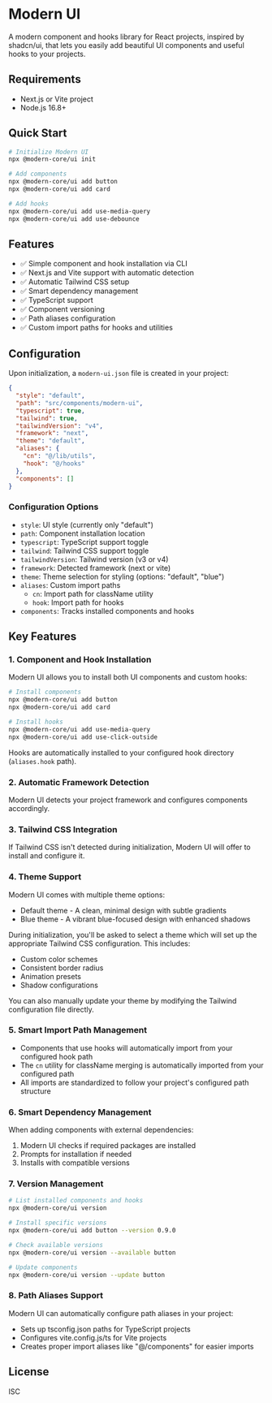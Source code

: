 # Modern UI

A modern component and hooks library for React projects, inspired by shadcn/ui, that lets you easily add beautiful UI components and useful hooks to your projects.

## Requirements

- Next.js or Vite project
- Node.js 16.8+

## Quick Start

```bash
# Initialize Modern UI
npx @modern-core/ui init

# Add components
npx @modern-core/ui add button
npx @modern-core/ui add card

# Add hooks
npx @modern-core/ui add use-media-query
npx @modern-core/ui add use-debounce
```

## Features

- ✅ Simple component and hook installation via CLI
- ✅ Next.js and Vite support with automatic detection
- ✅ Automatic Tailwind CSS setup
- ✅ Smart dependency management
- ✅ TypeScript support
- ✅ Component versioning
- ✅ Path aliases configuration
- ✅ Custom import paths for hooks and utilities

## Configuration

Upon initialization, a `modern-ui.json` file is created in your project:

```json
{
  "style": "default",
  "path": "src/components/modern-ui",
  "typescript": true,
  "tailwind": true,
  "tailwindVersion": "v4",
  "framework": "next",
  "theme": "default",
  "aliases": {
    "cn": "@/lib/utils",
    "hook": "@/hooks"
  },
  "components": []
}
```

### Configuration Options

- `style`: UI style (currently only "default")
- `path`: Component installation location
- `typescript`: TypeScript support toggle
- `tailwind`: Tailwind CSS support toggle
- `tailwindVersion`: Tailwind version (v3 or v4)
- `framework`: Detected framework (next or vite)
- `theme`: Theme selection for styling (options: "default", "blue")
- `aliases`: Custom import paths
  - `cn`: Import path for className utility
  - `hook`: Import path for hooks
- `components`: Tracks installed components and hooks

## Key Features

### 1. Component and Hook Installation

Modern UI allows you to install both UI components and custom hooks:

```bash
# Install components
npx @modern-core/ui add button
npx @modern-core/ui add card

# Install hooks
npx @modern-core/ui add use-media-query
npx @modern-core/ui add use-click-outside
```

Hooks are automatically installed to your configured hook directory (`aliases.hook` path).

### 2. Automatic Framework Detection

Modern UI detects your project framework and configures components accordingly.

### 3. Tailwind CSS Integration

If Tailwind CSS isn't detected during initialization, Modern UI will offer to install and configure it.

### 4. Theme Support

Modern UI comes with multiple theme options:
- Default theme - A clean, minimal design with subtle gradients 
- Blue theme - A vibrant blue-focused design with enhanced shadows

During initialization, you'll be asked to select a theme which will set up the appropriate Tailwind CSS configuration. This includes:
- Custom color schemes
- Consistent border radius
- Animation presets
- Shadow configurations

You can also manually update your theme by modifying the Tailwind configuration file directly.

### 5. Smart Import Path Management

- Components that use hooks will automatically import from your configured hook path
- The `cn` utility for className merging is automatically imported from your configured path
- All imports are standardized to follow your project's configured path structure

### 6. Smart Dependency Management

When adding components with external dependencies:
1. Modern UI checks if required packages are installed
2. Prompts for installation if needed
3. Installs with compatible versions

### 7. Version Management

```bash
# List installed components and hooks
npx @modern-core/ui version

# Install specific versions
npx @modern-core/ui add button --version 0.9.0

# Check available versions
npx @modern-core/ui version --available button

# Update components
npx @modern-core/ui version --update button
```

### 8. Path Aliases Support

Modern UI can automatically configure path aliases in your project:
- Sets up tsconfig.json paths for TypeScript projects
- Configures vite.config.js/ts for Vite projects
- Creates proper import aliases like "@/components" for easier imports

## License

ISC 
